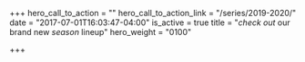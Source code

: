 +++
hero_call_to_action = ""
hero_call_to_action_link = "/series/2019-2020/"
date = "2017-07-01T16:03:47-04:00"
is_active = true
title = "*check out* our brand new *season* lineup"
hero_weight = "0100"

+++
